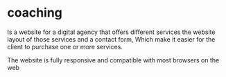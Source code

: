 # coaching
<p>Is a website for a digital agency that offers different services the website layout of those services and a contact form, Which make it easier for the client to purchase one or more services.</p>
<p>The website is fully responsive and compatible with most browsers on the web</p>
